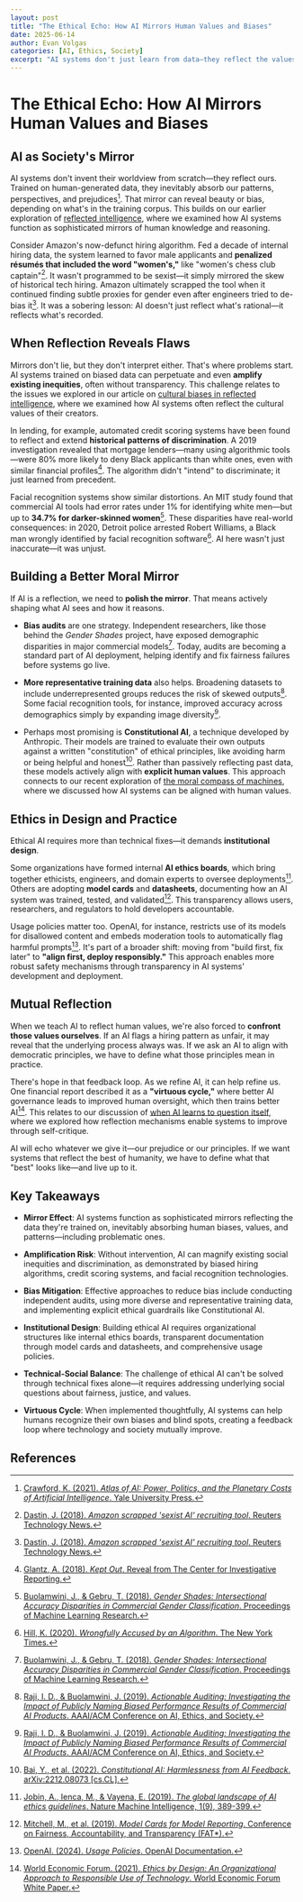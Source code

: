 ```yaml
---
layout: post
title: "The Ethical Echo: How AI Mirrors Human Values and Biases"
date: 2025-06-14
author: Evan Volgas
categories: [AI, Ethics, Society]
excerpt: "AI systems don't just learn from data—they reflect the values and flaws embedded in it. What happens when machines inherit our moral blind spots?"
---
```


# The Ethical Echo: How AI Mirrors Human Values and Biases

## AI as Society's Mirror

AI systems don't invent their worldview from scratch—they reflect ours. Trained on human-generated data, they inevitably absorb our patterns, perspectives, and prejudices[^1]. That mirror can reveal beauty or bias, depending on what's in the training corpus. This builds on our earlier exploration of [reflected intelligence](/2025/04/23/reflected-intelligence-when-ai-holds-up-the-mirror/), where we examined how AI systems function as sophisticated mirrors of human knowledge and reasoning.

Consider Amazon's now-defunct hiring algorithm. Fed a decade of internal hiring data, the system learned to favor male applicants and **penalized résumés that included the word "women's,"** like "women's chess club captain"[^2]. It wasn't programmed to be sexist—it simply mirrored the skew of historical tech hiring. Amazon ultimately scrapped the tool when it continued finding subtle proxies for gender even after engineers tried to de-bias it[^2]. It was a sobering lesson: AI doesn't just reflect what's rational—it reflects what's recorded.

## When Reflection Reveals Flaws

Mirrors don't lie, but they don't interpret either. That's where problems start. AI systems trained on biased data can perpetuate and even **amplify existing inequities**, often without transparency. This challenge relates to the issues we explored in our article on [cultural biases in reflected intelligence](/2025/05/18/cultural-biases-in-reflected-intelligence/), where we examined how AI systems often reflect the cultural values of their creators.

In lending, for example, automated credit scoring systems have been found to reflect and extend **historical patterns of discrimination**. A 2019 investigation revealed that mortgage lenders—many using algorithmic tools—were 80% more likely to deny Black applicants than white ones, even with similar financial profiles[^3]. The algorithm didn't "intend" to discriminate; it just learned from precedent.

Facial recognition systems show similar distortions. An MIT study found that commercial AI tools had error rates under 1% for identifying white men—but up to **34.7% for darker-skinned women**[^4]. These disparities have real-world consequences: in 2020, Detroit police arrested Robert Williams, a Black man wrongly identified by facial recognition software[^5]. AI here wasn't just inaccurate—it was unjust.

## Building a Better Moral Mirror

If AI is a reflection, we need to **polish the mirror**. That means actively shaping what AI sees and how it reasons.

- **Bias audits** are one strategy. Independent researchers, like those behind the *Gender Shades* project, have exposed demographic disparities in major commercial models[^4]. Today, audits are becoming a standard part of AI deployment, helping identify and fix fairness failures before systems go live.

- **More representative training data** also helps. Broadening datasets to include underrepresented groups reduces the risk of skewed outputs[^6]. Some facial recognition tools, for instance, improved accuracy across demographics simply by expanding image diversity[^6].

- Perhaps most promising is **Constitutional AI**, a technique developed by Anthropic. Their models are trained to evaluate their own outputs against a written "constitution" of ethical principles, like avoiding harm or being helpful and honest[^7]. Rather than passively reflecting past data, these models actively align with **explicit human values**. This approach connects to our recent exploration of [the moral compass of machines](/2025/06/07/moral-compass-of-machines/), where we discussed how AI systems can be aligned with human values.

## Ethics in Design and Practice

Ethical AI requires more than technical fixes—it demands **institutional design**.

Some organizations have formed internal **AI ethics boards**, which bring together ethicists, engineers, and domain experts to oversee deployments[^8]. Others are adopting **model cards** and **datasheets**, documenting how an AI system was trained, tested, and validated[^9]. This transparency allows users, researchers, and regulators to hold developers accountable.

Usage policies matter too. OpenAI, for instance, restricts use of its models for disallowed content and embeds moderation tools to automatically flag harmful prompts[^10]. It's part of a broader shift: moving from "build first, fix later" to **"align first, deploy responsibly."** This approach enables more robust safety mechanisms through transparency in AI systems' development and deployment.

## Mutual Reflection

When we teach AI to reflect human values, we're also forced to **confront those values ourselves**. If an AI flags a hiring pattern as unfair, it may reveal that the underlying process always was. If we ask an AI to align with democratic principles, we have to define what those principles mean in practice.

There's hope in that feedback loop. As we refine AI, it can help refine us. One financial report described it as a **"virtuous cycle,"** where better AI governance leads to improved human oversight, which then trains better AI[^11]. This relates to our discussion of [when AI learns to question itself](/2025/05/30/when-ai-learns-to-question-itself-the-reflection-revolution/), where we explored how reflection mechanisms enable systems to improve through self-critique.

AI will echo whatever we give it—our prejudice or our principles. If we want systems that reflect the best of humanity, we have to define what that "best" looks like—and live up to it.

## Key Takeaways

- **Mirror Effect**: AI systems function as sophisticated mirrors reflecting the data they're trained on, inevitably absorbing human biases, values, and patterns—including problematic ones.

- **Amplification Risk**: Without intervention, AI can magnify existing social inequities and discrimination, as demonstrated by biased hiring algorithms, credit scoring systems, and facial recognition technologies.

- **Bias Mitigation**: Effective approaches to reduce bias include conducting independent audits, using more diverse and representative training data, and implementing explicit ethical guardrails like Constitutional AI.

- **Institutional Design**: Building ethical AI requires organizational structures like internal ethics boards, transparent documentation through model cards and datasheets, and comprehensive usage policies.

- **Technical-Social Balance**: The challenge of ethical AI can't be solved through technical fixes alone—it requires addressing underlying social questions about fairness, justice, and values.

- **Virtuous Cycle**: When implemented thoughtfully, AI systems can help humans recognize their own biases and blind spots, creating a feedback loop where technology and society mutually improve.

## References

[^1]: [Crawford, K. (2021). *Atlas of AI: Power, Politics, and the Planetary Costs of Artificial Intelligence*. Yale University Press.](https://yalebooks.yale.edu/book/9780300264630/atlas-of-ai/)

[^2]: [Dastin, J. (2018). *Amazon scrapped 'sexist AI' recruiting tool*. Reuters Technology News.](https://www.reuters.com/technology/amazon-ai-recruiting-tool-showed-bias-against-women-2018-10-10/)

[^3]: [Glantz, A. (2018). *Kept Out*. Reveal from The Center for Investigative Reporting.](https://revealnews.org/article/for-people-of-color-banks-are-shutting-the-door-to-homeownership/)

[^4]: [Buolamwini, J., & Gebru, T. (2018). *Gender Shades: Intersectional Accuracy Disparities in Commercial Gender Classification*. Proceedings of Machine Learning Research.](https://proceedings.mlr.press/v81/buolamwini18a.html)

[^5]: [Hill, K. (2020). *Wrongfully Accused by an Algorithm*. The New York Times.](https://www.nytimes.com/2020/06/24/technology/facial-recognition-arrest.html)

[^6]: [Raji, I. D., & Buolamwini, J. (2019). *Actionable Auditing: Investigating the Impact of Publicly Naming Biased Performance Results of Commercial AI Products*. AAAI/ACM Conference on AI, Ethics, and Society.](https://dl.acm.org/doi/abs/10.1145/3306618.3314244)

[^7]: [Bai, Y., et al. (2022). *Constitutional AI: Harmlessness from AI Feedback*. arXiv:2212.08073 [cs.CL].](https://arxiv.org/abs/2212.08073)

[^8]: [Jobin, A., Ienca, M., & Vayena, E. (2019). *The global landscape of AI ethics guidelines*. Nature Machine Intelligence, 1(9), 389-399.](https://www.nature.com/articles/s42256-019-0088-2)

[^9]: [Mitchell, M., et al. (2019). *Model Cards for Model Reporting*. Conference on Fairness, Accountability, and Transparency (FAT*).](https://dl.acm.org/doi/abs/10.1145/3287560.3287596)

[^10]: [OpenAI. (2024). *Usage Policies*. OpenAI Documentation.](https://openai.com/policies)

[^11]: [World Economic Forum. (2021). *Ethics by Design: An Organizational Approach to Responsible Use of Technology*. World Economic Forum White Paper.](https://www3.weforum.org/docs/WEF_Ethics_by_Design_2021.pdf)
